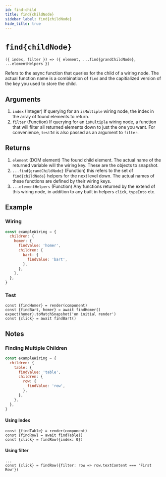 ```yaml
---
id: find-child
title: find{childNode}
sidebar_label: find{childNode}
hide_title: true
---
```


# `find{childNode}`
`({ index, filter }) => ({ element, ...find{grandChildNode}, ...elementHelpers })`

Refers to the async function that queries for the child of a wiring node.  The actual function name is a combination of `find` and the capitialized version of the key you used to store the child. 

## Arguments
1. `index` (Integer) If querying for an `isMultiple` wiring node, the index in the array of found elements to return. 
2. `filter` (Function) If querying for an `isMultiple` wiring node, a function that will filter all returned elements down to just the one you want.  For convenience, `testId` is also passed as an argument to `filter`. 

## Returns
1. `element` (DOM element) The found child element.  The actual name of the returned variable will the wiring key.  These are the objects to snapshot. 
2. `...find{grandChildNode}` (Function) this refers to the set of `find{childNode}` helpers for the next level down. The actual names of these functions are defined by their wiring keys.
3. `...elementHelpers` (Function) Any functions returned by the extend of this wiring node, in addition to any built in helpers `click`, `typeInto` etc.


## Example
### Wiring 
```javascript
const exampleWiring = {
  children: {
    homer: {
      findValue: 'homer',
      children: {
        bart: {
          findValue: 'bart',
        },
      },
    },
  },
}
```

### Test
```
const {findHomer} = render(component)
const {findBart, homer} = await findHomer()
expect(homer).toMatchSnapshot('on initial render')
const {click} = await findBart()
```

## Notes

### Finding Multiple Children

```javascript
const exampleWiring = {
  children: {
    table: {
      findValue: 'table',
      children: {
        row: {
          findValue: 'row',
        },
      },
    },
  },
}
```

#### Using Index

```
const {findTable} = render(component)
const {findRow} = await findTable()
const {click} = findRow({index: 0})
```

#### Using filter

```
...
const {click} = findRow({filter: row => row.textContent === 'First Row'})
```







